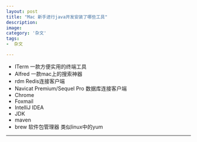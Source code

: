 ```yaml
---
layout: post
title: "Mac 新手进行java开发安装了哪些工具"
description: 
image: 
category: '杂文'
tags:
-  杂文

---
```

- ITerm    一款方便实用的终端工具   
- Alfred   一款mac上的搜索神器
- rdm   Redis连接客户端
- Navicat Premium/Sequel Pro 数据库连接客户端
- Chrome 
- Foxmail
- IntelliJ IDEA
- JDK
- maven
- brew 软件包管理器  类似linux中的yum






-----
